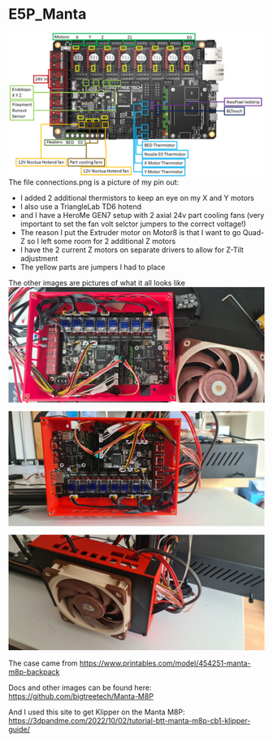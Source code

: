 # E5P_Manta

![connections.png](connections.png)
The file connections.png is a picture of my pin out:
 * I added 2 additional thermistors to keep an eye on my X and Y motors
 * I also use a TriangleLab TD6 hotend 
 * and I have a HeroMe GEN7 setup with 2 axial 24v part cooling fans (very important to set the fan volt selctor jumpers to the correct voltage!)
 * The reason I put the Extruder motor on Motor8 is that I want to go Quad-Z so I left some room for 2 additional Z motors
 * I have the 2 current Z motors on separate drivers to allow for Z-Tilt adjustment
 * The yellow parts are jumpers I had to place

The other images are pictures of what it all looks like
![20230506_092357.jpg](20230506_092357_rot.jpg)

![20230506_095101.jpg](20230506_095101.jpg)

![20230506_095725.jpg](20230506_095725.jpg)

The case came from https://www.printables.com/model/454251-manta-m8p-backpack

Docs and other images can be found here: https://github.com/bigtreetech/Manta-M8P

And I used this site to get Klipper on the Manta M8P: https://3dpandme.com/2022/10/02/tutorial-btt-manta-m8p-cb1-klipper-guide/
